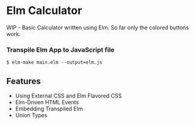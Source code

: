 # Elm Calculator
WIP - Basic Calculator written using Elm. So far only the colored buttons work.

### Transpile Elm App to JavaScript file
``` $ elm-make main.elm --output=elm.js ```

## Features
* Using External CSS and Elm Flavored CSS
* Elm-Driven HTML Events
* Embedding Transpiled Elm 
* Union Types